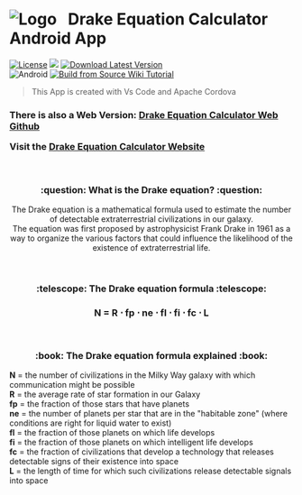 # ![Logo](https://user-images.githubusercontent.com/86963425/220344222-3c05930c-d7dd-4f80-8d00-271a9bbbad60.png)&nbsp;&nbsp;&nbsp;Drake Equation Calculator Android App

[![License](https://img.shields.io/badge/License-Apache%202.0-blue.svg?logo=apache&style=for-the-badge)](https://opensource.org/license/apache-2-0/) 
<a href="https://github.com/NickMihal/Drake-Equation-Calculator-Android/releases" target="_blank"><img src="https://img.shields.io/badge/All%20Releases-View%20on%20GitHub-blue?logo=github&style=for-the-badge"></a> 
[![Download Latest Version](https://img.shields.io/badge/Download%20Latest%20Version-v1.4.2-blue.svg?logo=github&style=for-the-badge)](https://github.com/NickMihal/Drake-Equation-Calculator-Android/releases/download/v1.4.2/Drake.Equation.Calculator.v1.4.2.apk)
<br>
![Android](https://img.shields.io/badge/Platform-Android-green.svg?logo=android&style=for-the-badge)
<a href="https://github.com/NickMihal/Drake-Equation-Calculator-Android/wiki/How-to-build-from-source">
  <img src="https://img.shields.io/badge/Build%20from%20Source-Wiki%20Tutorial-orange?logo=mdbook&style=for-the-badge" alt="Build from Source Wiki Tutorial" />
</a>


>  This App is created with Vs Code and Apache Cordova 

<h3>

There is also a Web Version: [Drake Equation Calculator Web Github](https://github.com/NickMihal/Drake-Equation-Calculator-Web)

Visit the [Drake Equation Calculator Website](https://nickmihal.github.io/Drake-Equation-Calculator-Web/) </h3>

<br>

<h3><p align="center">:question: What is the Drake equation? :question:</p></h3>

<p align="center"> The Drake equation is a mathematical formula used to estimate the number of detectable extraterrestrial civilizations in our galaxy. <br>
The equation was first proposed by astrophysicist Frank Drake in 1961 as a way to organize the various factors that could influence the likelihood of the existence of extraterrestrial life. </p>

<br>
<h3><p align="center">:telescope: The Drake equation formula :telescope:</p></h3>

<h3><p align="center"> N = R ⋅ fp ⋅ ne ⋅ fl ⋅ fi ⋅ fc ⋅ L </p></h3>
<br>

<h3><p align="center">:book: The Drake equation formula explained :book:</p></h3>

<b>N</b> = the number of civilizations in the Milky Way galaxy with which communication might be possible <br>
<b>R</b> = the average rate of star formation in our Galaxy <br>
<b>fp</b> = the fraction of those stars that have planets <br>
<b>ne</b> = the number of planets per star that are in the "habitable zone" (where conditions are right for liquid water to exist) <br>
<b>fl</b> = the fraction of those planets on which life develops <br>
<b>fi</b> = the fraction of those planets on which intelligent life develops <br>
<b>fc</b> = the fraction of civilizations that develop a technology that releases detectable signs of their existence into space <br>
<b>L</b> = the length of time for which such civilizations release detectable signals into space <br>
